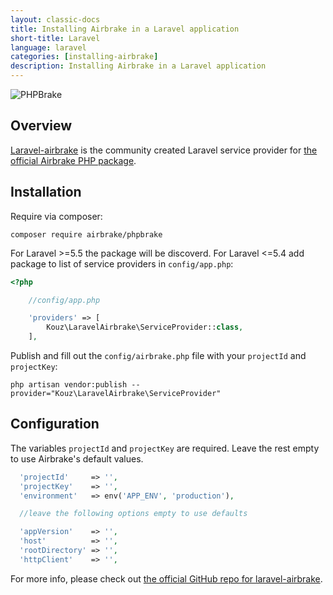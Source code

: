 ```yaml
---
layout: classic-docs
title: Installing Airbrake in a Laravel application
short-title: Laravel
language: laravel
categories: [installing-airbrake]
description: Installing Airbrake in a Laravel application
---
```


![PHPBrake](https://s3.amazonaws.com/document-resources/phpbrakeman.png)

## Overview

[Laravel-airbrake](https://github.com/TheoKouzelis/laravel-airbrake) is the
community created Laravel service provider for [the official Airbrake PHP
package](https://github.com/airbrake/phpbrake).

## Installation

Require via composer:

```
composer require airbrake/phpbrake
```

For Laravel >=5.5 the package will be discoverd. For Laravel <=5.4 add package
to list of service providers in `config/app.php`:

```php
<?php

    //config/app.php

    'providers' => [
        Kouz\LaravelAirbrake\ServiceProvider::class,
    ],
```

Publish and fill out the `config/airbrake.php` file with your `projectId` and
`projectKey`:

```
php artisan vendor:publish --provider="Kouz\LaravelAirbrake\ServiceProvider"
```

## Configuration

The variables `projectId` and `projectKey` are required. Leave the rest empty
to use Airbrake's default values.

```php
  'projectId'     => '',
  'projectKey'    => '',
  'environment'   => env('APP_ENV', 'production'),

  //leave the following options empty to use defaults

  'appVersion'    => '',
  'host'          => '',
  'rootDirectory' => '',
  'httpClient'    => '',
```

For more info, please check out [the official GitHub repo for
laravel-airbrake](https://github.com/TheoKouzelis/laravel-airbrake).
